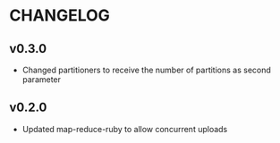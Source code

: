 # CHANGELOG

## v0.3.0

* Changed partitioners to receive the number of partitions
  as second parameter

## v0.2.0

* Updated map-reduce-ruby to allow concurrent uploads
